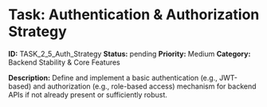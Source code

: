 # Task: Authentication & Authorization Strategy

**ID:** TASK_2_5_Auth_Strategy
**Status:** pending
**Priority:** Medium
**Category:** Backend Stability & Core Features

**Description:**
Define and implement a basic authentication (e.g., JWT-based) and authorization (e.g., role-based access) mechanism for backend APIs if not already present or sufficiently robust.
